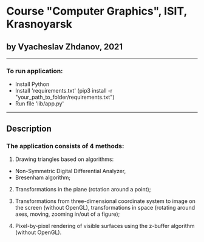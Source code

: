 # Course "Computer Graphics", ISIT, Krasnoyarsk
## by Vyacheslav Zhdanov, 2021

---

### To run application:
- Install Python
- Install 'requirements.txt' (pip3 install -r "your_path_to_folder/requirements.txt")
- Run file 'lib/app.py'

---

## Description
### The application consists of 4 methods:
1. Drawing triangles based on algorithms:
 - Non-Symmetric Digital Differential Analyzer,
 - Bresenham algorithm;
2. Transformations in the plane (rotation around a point);


3. Transformations from three-dimensional coordinate system to image on the screen (without OpenGL), transformations in space 
(rotating around axes, moving, zooming in/out of a figure);

 
4. Pixel-by-pixel rendering of visible surfaces using the z-buffer algorithm (without OpenGL).
